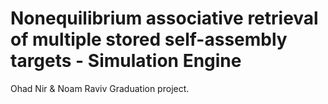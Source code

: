 # Nonequilibrium associative retrieval of multiple stored self-assembly targets - Simulation Engine
Ohad Nir & Noam Raviv Graduation project.

